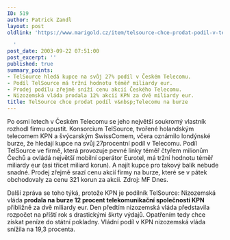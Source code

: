 ```yaml
---
ID: 519
author: Patrick Zandl
layout: post
oldlink: 'https://www.marigold.cz/item/telsource-chce-prodat-podil-v-telecomu-na-burze

  '
post_date: 2003-09-22 07:51:00
post_excerpt: ''
published: true
summary_points:
- TelSource hledá kupce na svůj 27% podíl v Českém Telecomu.
- Podíl TelSource má tržní hodnotu téměř miliardy eur.
- Prodej podílu zřejmě sníží cenu akcií Českého Telecomu.
- Nizozemská vláda prodala 12% akcií KPN za dvě miliardy eur.
title: TelSource chce prodat podíl v&nbsp;Telecomu na burze
---
```


<p>
Po osmi letech v Českém Telecomu se jeho největší soukromý vlastník rozhodl firmu opustit. Konsorcium TelSource, tvořené holandským telecomem KPN a švýcarským SwissComem, včera oznámilo londýnské burze, že hledají kupce na svůj 27procentní podíl v Telecomu. Podíl TelSource ve firmě, která provozuje pevné linky téměř čtyřem milionům Čechů a ovládá největší mobilní operátor Eurotel, má tržní hodnotu téměř miliardy eur (asi třicet miliard korun). A najít kupce pro takový balík nebude snadné. Prodej zřejmě srazí cenu akcií firmy na burze, které se v pátek obchodovaly za cenu 321 korun za akcii. Zdroj: MF Dnes.</p>
Další zpráva se toho týká, protože KPN je podílník TelSource: Nizozemská vláda <STRONG>prodala na burze 12 procent telekomunikační společnosti KPN</STRONG> přibližně za dvě miliardy eur. Den předtím nizozemská vláda představila rozpočet na příští rok s drastickými škrty výdajů. Opatřením tedy chce získat peníze do státní pokladny. Vládní podíl v KPN nizozemská vláda snížila na 19,3 procenta.